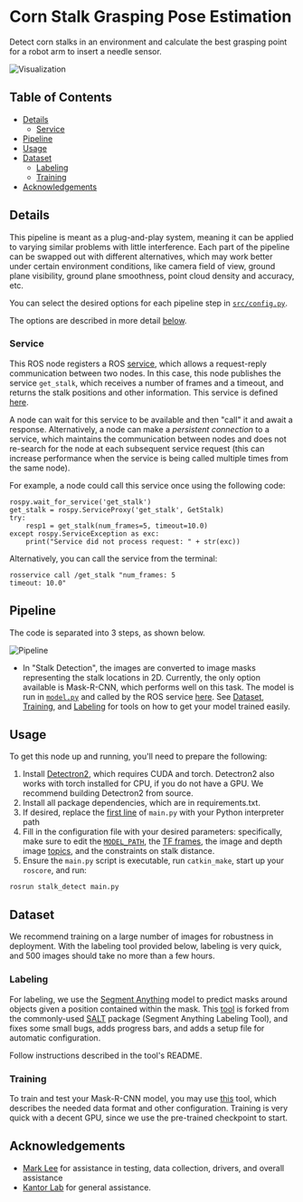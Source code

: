 # Corn Stalk Grasping Pose Estimation

Detect corn stalks in an environment and calculate the best grasping point for a robot arm to insert a needle sensor.

![Visualization](https://github.com/aaronzberger/CMU_Find_Stalk/assets/35245591/c0195655-8a59-4e6c-80ba-e67ca75037da)

## Table of Contents
- [Details](#Details)
  - [Service](#Service)
- [Pipeline](#Pipeline)
- [Usage](#Usage)
- [Dataset](#Dataset)
  - [Labeling](#Labeling)
  - [Training](#Training)
- [Acknowledgements](#Acknowledgements)

## Details
This pipeline is meant as a plug-and-play system, meaning it can be applied to varying similar problems with little interference. Each part of the pipeline can be swapped out with different alternatives, which may work better under certain environment conditions, like camera field of view, ground plane visibility, ground plane smoothness, point cloud density and accuracy, etc.

You can select the desired options for each pipeline step in [`src/config.py`](https://github.com/aaronzberger/CMU_Find_Stalk/blob/main/src/config.py).

The options are described in more detail [below](#pipeline).

### Service
This ROS node registers a ROS [service](http://wiki.ros.org/Services), which allows a request-reply communication between two nodes. In this case, this node publishes the service `get_stalk`, which receives a number of frames and a timeout, and returns the stalk positions and other information. This service is defined [here](https://github.com/aaronzberger/CMU_Find_Stalk/blob/main/srv/GetStalk.srv).

A node can wait for this service to be available and then "call" it and await a response. Alternatively, a node can make a *persistent connection* to a service, which maintains the communication between nodes and does not re-search for the node at each subsequent service request (this can increase performance when the service is being called multiple times from the same node).

For example, a node could call this service once using the following code:
```
rospy.wait_for_service('get_stalk')
get_stalk = rospy.ServiceProxy('get_stalk', GetStalk)
try:
    resp1 = get_stalk(num_frames=5, timeout=10.0)
except rospy.ServiceException as exc:
    print("Service did not process request: " + str(exc))
```

Alternatively, you can call the service from the terminal:
```
rosservice call /get_stalk "num_frames: 5
timeout: 10.0"
```

## Pipeline
The code is separated into 3 steps, as shown below.

![Pipeline](https://github.com/aaronzberger/CMU_Find_Stalk/assets/35245591/4ce6a61d-f59d-4b20-9d7b-c98ceec4ca0a)

- In "Stalk Detection", the images are converted to image masks representing the stalk locations in 2D. Currently, the only option available is Mask-R-CNN, which performs well on this task. The model is run in [`model.py`](https://github.com/aaronzberger/CMU_Find_Stalk/blob/main/src/model.py) and called by the ROS service [here](https://github.com/aaronzberger/CMU_Find_Stalk/blob/78da4aee769fc75f414fe1d12053476434de4b5e/src/main.py#LL331C7-L331C7). See [Dataset](#dataset), [Training](#training), and [Labeling](#labeling) for tools on how to get your model trained easily.


## Usage
To get this node up and running, you'll need to prepare the following:
1. Install [Detectron2](https://detectron2.readthedocs.io/en/latest/tutorials/install.html), which requires CUDA and torch. Detectron2 also works with torch installed for CPU, if you do not have a GPU. We recommend building Detectron2 from source.
2. Install all package dependencies, which are in requirements.txt.
3. If desired, replace the [first line](https://github.com/aaronzberger/CMU_UNet_Node/blob/main/src/main.py#L1) of `main.py` with your Python interpreter path
4. Fill in the configuration file with your desired parameters: specifically, make sure to edit the [`MODEL_PATH`](https://github.com/aaronzberger/CMU_Find_Stalk/blob/fca1f3f9c3d962b5cb712d720bd9cb57dc0e9a0c/src/config.py#L36), the [TF frames](https://github.com/aaronzberger/CMU_Find_Stalk/blob/fca1f3f9c3d962b5cb712d720bd9cb57dc0e9a0c/src/config.py#L46:L50), the image and depth image [topics](https://github.com/aaronzberger/CMU_Find_Stalk/blob/fca1f3f9c3d962b5cb712d720bd9cb57dc0e9a0c/src/config.py#L42:L45), and the constraints on stalk distance.
5. Ensure the `main.py` script is executable, run `catkin_make`, start up your `roscore`, and run:
  
  `rosrun stalk_detect main.py`

## Dataset
We recommend training on a large number of images for robustness in deployment. With the labeling tool provided below, labeling is very quick, and 500 images should take no more than a few hours.

### Labeling
For labeling, we use the [Segment Anything](https://segment-anything.com/) model to predict masks around objects given a position contained within the mask. This [tool](#https://github.com/aaronzberger/salt) is forked from the commonly-used [SALT](https://github.com/anuragxel/salt) package (Segment Anything Labeling Tool), and fixes some small bugs, adds progress bars, and adds a setup file for automatic configuration.

Follow instructions described in the tool's README.

### Training
To train and test your Mask-R-CNN model, you may use [this](https://github.com/aaronzberger/CMU_Mask-R-CNN_Trainer) tool, which describes the needed data format and other configuration. Training is very quick with a decent GPU, since we use the pre-trained checkpoint to start.


## Acknowledgements
- [Mark Lee](https://github.com/MarkLee634) for assistance in testing, data collection, drivers, and overall assistance
- [Kantor Lab](https://www.ri.cmu.edu/robotics-groups/kantorlab) for general assistance.
